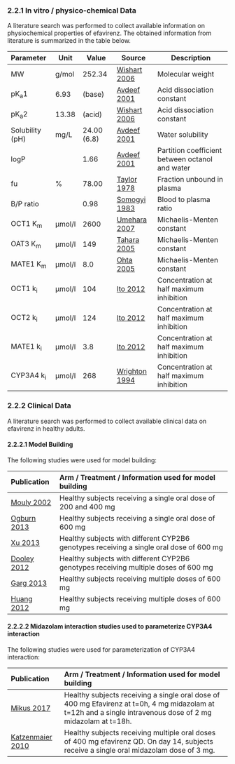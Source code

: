 ### 2.2.1 In vitro / physico-chemical Data

A literature search was performed to collect available information on physiochemical properties of efavirenz. The obtained information from literature is summarized in the table below. 

| **Parameter**   | **Unit** | **Value**       | Source                                                       | **Description**                                 |
| :-------------- | -------- | --------------- | ------------------------------------------------------------ | ----------------------------------------------- |
| MW              | g/mol    | 252.34    | [Wishart 2006](#5-References) | Molecular weight                                |
| pK<sub>a</sub>1 | 6.93  | (base)          | [Avdeef 2001](#5-References)                       | Acid dissociation constant                      |
| pK<sub>a</sub>2 | 13.38  | (acid)          | [Wishart 2006](#5-References)                    | Acid dissociation constant                      |
| Solubility (pH) | mg/L     | 24.00 (6.8) | [Avdeef 2001](#5-References) | Water solubility                               |
| logP            |          | 1.66       | [Avdeef 2001](#5-References) | Partition coefficient between octanol and water |
| fu              |   %      | 78.00 | [Taylor 1978](#5-References) | Fraction unbound in plasma                      |
| B/P ratio              |         | 0.98 | [Somogyi 1983](#5-References) | Blood to plasma ratio        |
| OCT1 K<sub>m</sub> | μmol/l | 2600 | [Umehara 2007](#5-References) | Michaelis-Menten constant |
| OAT3 K<sub>m</sub> | µmol/l | 149     | [Tahara 2005](#5-References) | Michaelis-Menten constant |
| MATE1 K<sub>m</sub> | µmol/l | 8.0 | [Ohta 2005](#5-References) | Michaelis-Menten constant |
| OCT1 k<sub>i</sub> | µmol/l | 104     | [Ito 2012](#5-References) | Concentration at half maximum inhibition |
| OCT2 k<sub>i</sub> | µmol/l | 124 | [Ito 2012](#5-References) | Concentration at half maximum inhibition |
| MATE1 k<sub>i</sub> | µmol/l | 3.8     | [Ito 2012](#5-References) | Concentration at half maximum inhibition |
| CYP3A4 k<sub>i</sub> | µmol/l | 268     | [Wrighton 1994](#5-References) | Concentration at half maximum inhibition |


### 2.2.2 Clinical Data

A literature search was performed to collect available clinical data on efavirenz in healthy adults.

#### 2.2.2.1 Model Building

The following studies were used for model building:

| Publication                  | Arm / Treatment / Information used for model building        |
| :--------------------------- | :----------------------------------------------------------- |
| [Mouly 2002](#5-References)  | Healthy subjects receiving a single oral dose of 200 and 400 mg |
| [Ogburn 2013](#5-References) | Healthy subjects receiving a single oral dose of 600 mg      |
| [Xu 2013](#5-References)     | Healthy subjects with different CYP2B6 genotypes receiving a single oral dose of 600 mg |
| [Dooley 2012](#5-References) | Healthy subjects with different CYP2B6 genotypes receiving multiple doses of 600 mg |
| [Garg 2013](#5-References)   | Healthy subjects receiving multiple doses of 600 mg          |
| [Huang 2012](#5-References)  | Healthy subjects receiving multiple doses of 600 mg          |



#### 2.2.2.2 Midazolam interaction studies used to parameterize CYP3A4 interaction

The following studies were used for parameterization of CYP3A4 interaction:

| Publication                       | Arm / Treatment / Information used for model building        |
| :-------------------------------- | :----------------------------------------------------------- |
| [Mikus 2017](#5-References)       | Healthy subjects receiving a single oral dose of  400 mg Efavirenz at t=0h, 4 mg midazolam at t=12h and a single intravenous dose of 2 mg midazolam at t=18h. |
| [Katzenmaier 2010](#5-References) | Healthy subjects receiving multiple oral doses of 400 mg efavirenz QD. On day 14, subjects receive a single oral midazolam dose of 3 mg. |

